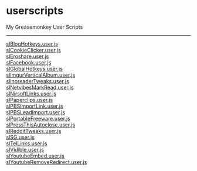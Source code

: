# userscripts
My Greasemonkey User Scripts<hr/>

<a href="/../../raw/master/slBlogHotkeys.user.js">slBlogHotkeys.user.js</a><br/>
<a href="/../../raw/master/slCookieClicker.user.js">slCookieClicker.user.js</a><br/>
<a href="/../../raw/master/slEroshare.user.js">slEroshare.user.js</a><br/>
<a href="/../../raw/master/slFacebook.user.js">slFacebook.user.js</a><br/>
<a href="/../../raw/master/slGlobalHotkeys.user.js">slGlobalHotkeys.user.js</a><br/>
<a href="/../../raw/master/slImgurVerticalAlbum.user.js">slImgurVerticalAlbum.user.js</a><br/>
<a href="/../../raw/master/slInoreaderTweaks.user.js">slInoreaderTweaks.user.js</a><br/>
<a href="/../../raw/master/slNetvibesMarkRead.user.js">slNetvibesMarkRead.user.js</a><br/>
<a href="/../../raw/master/slNirsoftLinks.user.js">slNirsoftLinks.user.js</a><br/>
<a href="/../../raw/master/slPaperclips.user.js">slPaperclips.user.js</a><br/>
<a href="/../../raw/master/slPBSImportLink.user.js">slPBSImportLink.user.js</a><br/>
<a href="/../../raw/master/slPBSLeadImport.user.js">slPBSLeadImport.user.js</a><br/>
<a href="/../../raw/master/slPortableFreeware.user.js">slPortableFreeware.user.js</a><br/>
<a href="/../../raw/master/slPressThisAutoclose.user.js">slPressThisAutoclose.user.js</a><br/>
<a href="/../../raw/master/slRedditTweaks.user.js">slRedditTweaks.user.js</a><br/>
<a href="/../../raw/master/slSG.user.js">slSG.user.js</a><br/>
<a href="/../../raw/master/slTelLinks.user.js">slTelLinks.user.js</a><br/>
<a href="/../../raw/master/slVidible.user.js">slVidible.user.js</a><br/>
<a href="/../../raw/master/slYoutubeEmbed.user.js">slYoutubeEmbed.user.js</a><br/>
<a href="/../../raw/master/slYoutubeRemoveRedirect.user.js">slYoutubeRemoveRedirect.user.js</a><br/>
